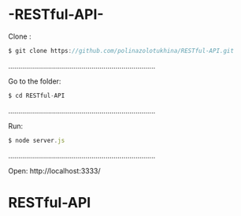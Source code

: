 # -RESTful-API-





Clone : 
```javascript
$ git clone https://github.com/polinazolotukhina/RESTful-API.git
```


..........................................................................

Go to the folder:
```javascript
$ cd RESTful-API
```


..........................................................................

Run:
```javascript
$ node server.js
```


..........................................................................


Open:
http://localhost:3333/
 
# RESTful-API
